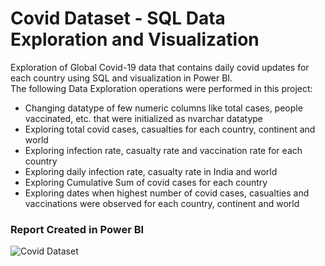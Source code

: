 <H1>Covid Dataset - SQL Data Exploration and Visualization</H1>
Exploration of Global Covid-19 data that contains daily covid updates for each country using SQL and visualization in Power BI. <Br>
The following Data Exploration operations were performed in this project: <Br>
<ul>
  <li>Changing datatype of few numeric columns like total cases, people vaccinated, etc. that were initialized as nvarchar datatype</li>
  <li>Exploring  total covid cases, casualties for each country, continent and world</li>
  <li>Exploring infection rate, casualty rate and vaccination rate for each country</li>
  <li>Exploring daily infection rate, casualty rate in India and world </li>
  <li>Exploring Cumulative Sum of covid cases for each country </li>
  <li>Exploring dates when highest number of covid cases, casualties and vaccinations were observed for each country, continent and world</li>
</ul>
<H3>Report Created in Power BI</H3>


![Covid Dataset](https://github.com/SaVignesh/Data-Analysis-Projects/assets/47379614/4affd7af-93e0-4f1d-bde1-74d79e451477)
